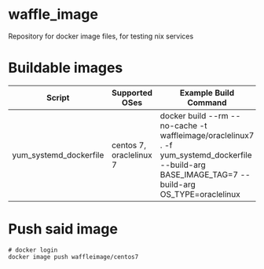# waffle_image
Repository for docker image files, for testing nix services

# Buildable images
| Script | Supported OSes | Example Build Command |
| ------------- | ------------- | ------------- |
|  yum_systemd_dockerfile | centos 7, oraclelinux  7 | docker build --rm --no-cache -t waffleimage/oraclelinux7 . -f yum_systemd_dockerfile --build-arg BASE_IMAGE_TAG=7 --build-arg OS_TYPE=oraclelinux |

# Push said image

```
# docker login
docker image push waffleimage/centos7
```
